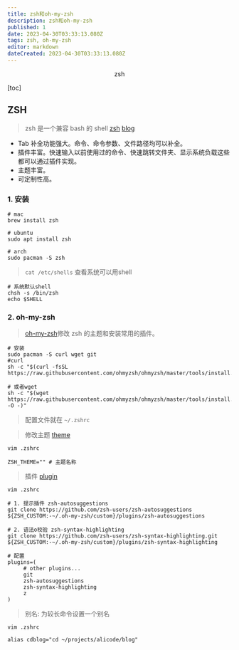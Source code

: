 ```yaml
---
title: zsh和oh-my-zsh
description: zsh和oh-my-zsh
published: 1
date: 2023-04-30T03:33:13.080Z
tags: zsh, oh-my-zsh
editor: markdown
dateCreated: 2023-04-30T03:33:13.080Z
---
```


<center>zsh</center>





[toc]





## ZSH

> zsh 是一个兼容 bash 的 shell [zsh](https://www.zsh.org/) [blog](https://zhuanlan.zhihu.com/p/441676276)

- Tab 补全功能强大。命令、命令参数、文件路径均可以补全。
- 插件丰富。快速输入以前使用过的命令、快速跳转文件夹、显示系统负载这些都可以通过插件实现。
- 主题丰富。
- 可定制性高。





### 1. 安装

```shell
# mac
brew install zsh

# ubuntu 
sudo apt install zsh

# arch 
sudo pacman -S zsh
```

> `cat /etc/shells` 查看系统可以用shell

```shell
# 系统默认shell
chsh -s /bin/zsh
echo $SHELL
```



### 2. oh-my-zsh

> [oh-my-zsh](https://ohmyz.sh/)修改 zsh 的主题和安装常用的插件。

```shell
# 安装
sudo pacman -S curl wget git
#curl 
sh -c "$(curl -fsSL https://raw.githubusercontent.com/ohmyzsh/ohmyzsh/master/tools/install.sh)"

# 或者wget
sh -c "$(wget https://raw.githubusercontent.com/ohmyzsh/ohmyzsh/master/tools/install.sh -O -)"
```

> 配置文件就在 `~/.zshrc`

> 修改主题 [theme](https://github.com/ohmyzsh/ohmyzsh/wiki/Themes)

```shell
vim .zshrc

ZSH_THEME="" # 主题名称
```

> 插件 [plugin](https://github.com/unixorn/awesome-zsh-plugins)

```shell
vim .zshrc

# 1. 提示插件 zsh-autosuggestions
git clone https://github.com/zsh-users/zsh-autosuggestions ${ZSH_CUSTOM:-~/.oh-my-zsh/custom}/plugins/zsh-autosuggestions

# 2. 语法o校验 zsh-syntax-highlighting
git clone https://github.com/zsh-users/zsh-syntax-highlighting.git ${ZSH_CUSTOM:-~/.oh-my-zsh/custom}/plugins/zsh-syntax-highlighting 

# 配置
plugins=(
     # other plugins...
     git
     zsh-autosuggestions
     zsh-syntax-highlighting
     z
)
```

> 别名: 为较长命令设置一个别名

```shell
vim .zshrc

alias cdblog="cd ~/projects/alicode/blog" 
```















